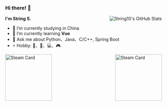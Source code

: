 ### Hi there! 👋

<img align="right" alt="String10's GitHub Stats"
  src="https://github-readme-stats.vercel.app/api?username=string10&show_icons=true&theme=transparent&hide_title=true&hide_border=true">

**I'm String S.**

- 🔭 I’m currently studying in China
- 🌱 I’m currently learning **Vue**
- 💬 Ask me about Python、Java、C/C++, Spring Boot
- ⚡ Hobby: 🏃、🏸、💻、🎮

<img align="left" height="150" alt="Steam Card" style="max-width: 100%;"
  src="https://card.yuy1n.io/card/76561198887664830/radical,badge,badges,games,screenshots">

<img align="right" height="150" alt="Steam Card" style="max-width: 100%;"
  src="https://github-readme-stats.vercel.app/api/top-langs/?username=String10&layout=compact&theme=transparent">
